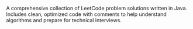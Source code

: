 A comprehensive collection of LeetCode problem solutions written in Java. Includes clean, optimized code with comments to help understand algorithms and prepare for technical interviews.  
